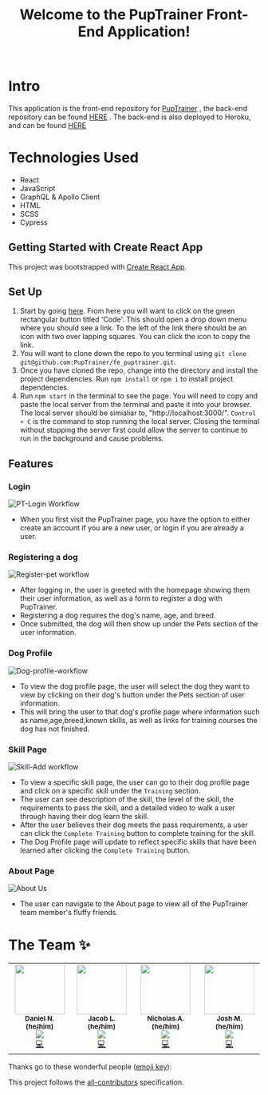 <div align="center">
<h1> Welcome to the PupTrainer Front-End Application! </h1>
</div>

<br>


# Intro
This application is the front-end repository for [PupTrainer](https://pup-trainer.herokuapp.com) , the back-end repository can be found [HERE](https://github.com/PupTrainer/be_puptrainer) .  The back-end is also deployed to Heroku, and can be found [HERE](https://pup-trainer-api.herokuapp.com)

# Technologies Used
- React
- JavaScript
- GraphQL & Apollo Client
- HTML
- SCSS
- Cypress

## Getting Started with Create React App

This project was bootstrapped with [Create React App](https://github.com/facebook/create-react-app).

## Set Up

 1. Start by going [here](https://github.com/PupTrainer/fe_puptrainer). From here you will want to click on the green rectangular button titled 'Code'. This should open a drop down menu where you should see a link. To the left of the link there should be an icon with two over lapping squares. You can click the icon to copy the link.
 2. You will want to clone down the repo to you terminal using `git clone git@github.com:PupTrainer/fe_puptrainer.git`.
 3. Once you have cloned the repo, change into the directory and install the project dependencies. Run `npm install` or `npm i` to install project dependencies.
 4. Run `npm start` in the terminal to see the page. You will need to copy and paste the local server from the terminal and paste it into your browser. The local server should be simialiar to, "http://localhost:3000/". `Control + C` is the command to stop running the local server. Closing the terminal without stopping the server first could allow the server to continue to run in the background and cause problems.

 ## Features
 
 
 ### Login
 
 ![PT-Login Workflow](https://user-images.githubusercontent.com/96563007/180271248-df769288-0b50-4894-9744-e1245a71cf01.gif)
 
 - When you first visit the PupTrainer page, you have the option to either create an account if you are a new user, or login if you are already a user.
 
 ### Registering a dog
 
 ![Register-pet workflow](https://user-images.githubusercontent.com/96563007/180271586-e2e175b2-adac-4c77-be65-1c2ecf30aea7.gif)
 
 - After logging in, the user is greeted with the homepage showing them their user information, as well as a form to register a dog with PupTrainer.
 - Registering a dog requires the dog's name, age, and breed.
 - Once submitted, the dog will then show up under the Pets section of the user information.

 ### Dog Profile
 
 ![Dog-profile-workflow](https://user-images.githubusercontent.com/96563007/180272127-96716928-9f30-42f5-8f17-3302f6a4c687.gif)
 
 - To view the dog profile page, the user will select the dog they want to view by clicking on their dog's button under the Pets section of user information.
 - This will bring the user to that dog's profile page where information such as name,age,breed,known skills, as well as links for training courses the dog has not finished.
 
 ### Skill Page
 
 ![Skill-Add workflow](https://user-images.githubusercontent.com/96563007/180272732-35d07b8b-388f-40e8-8bea-72d3f5d4e058.gif)
 
 - To view a specific skill page, the user can go to their dog profile page and click on a specific skill under the `Training` section.
 - The user can see description of the skill, the level of the skill, the requirements to pass the skill, and a detailed video to walk a user through having their dog learn the skill.
 - After the user believes their dog meets the pass requirements, a user can click the `Complete Training` button to complete training for the skill.
 - The Dog Profile page will update to reflect specific skills that have been learned after clicking the `Complete Training` button.
 
 ### About Page
 
 ![About Us](https://user-images.githubusercontent.com/96563007/180274333-bed19288-e011-4eea-a2f6-7f5eae3bc633.gif)
 
 - The user can navigate to the About page to view all of the PupTrainer team member's fluffy friends.
  
# **The Team ✨**

<table>
<tr>
   <td align="center"><a href="https://github.com/DanielN88"><img src="https://avatars.githubusercontent.com/u/92230099?v=4" width="100px;" alt=""/><br /><sub><b>Daniel N. (he/him)</b></sub></a><br /><a href="https://www.linkedin.com/in/daniel-r-neer/" title ="Linked In"><img src="https://img.shields.io/badge/LinkedIn-0077B5?style=for-the-badge&logo=linkedin&logoColor=white" /></a><br /><a href="https://github.com/PupTrainer/fe_puptrainer/commits?author=DanielN88" title="Code">💻</a></td>
   
  <td align="center"><a href="https://github.com/Jlavarine"><img src="https://avatars.githubusercontent.com/u/96446170?v=4" width="100px;" alt=""/><br /><sub><b>Jacob L. (he/him)</b></sub></a><br /><a href="https://www.linkedin.com/in/jacoblavarine/" title ="Linked In"><img src="https://img.shields.io/badge/LinkedIn-0077B5?style=for-the-badge&logo=linkedin&logoColor=white" /></a><br /><a href="https://github.com/PupTrainer/fe_puptrainer/commits?author=Jlavarine" title="Code">💻</a></td>
  
  <td align="center"><a href="https://github.com/aominhlong"><img src="https://avatars.githubusercontent.com/u/89413678?v=4" width="100px;" alt=""/><br /><sub><b>Nicholas A. (he/him)</b></sub></a><br /><a href="https://www.linkedin.com/in/nicholas-ao/" title ="Linked In"><img src="https://img.shields.io/badge/LinkedIn-0077B5?style=for-the-badge&logo=linkedin&logoColor=white" /></a><br /><a href="https://github.com/PupTrainer/fe_puptrainer/commits?author=aominhlong" title="Code">💻</a></td>
  
  <td align="center"><a href="https://github.com/JoshMallery"><img src="https://avatars.githubusercontent.com/u/96563007?v=4" width="100px;" alt=""/><br /><sub><b>Josh M. (he/him)</b></sub></a><br /><a href="https://www.linkedin.com/in/joshmallery/" title ="Linked In"><img src="https://img.shields.io/badge/LinkedIn-0077B5?style=for-the-badge&logo=linkedin&logoColor=white" /></a><br /><a href="https://github.com/PupTrainer/fe_puptrainer/commits?author=JoshMallery" title="Code">💻</a></td>

</tr>
</table>

Thanks go to these wonderful people ([emoji key](https://allcontributors.org/docs/en/emoji-key)):

<!-- ALL-CONTRIBUTORS-LIST:START - Do not remove or modify this section -->
<!-- prettier-ignore-start -->
<!-- markdownlint-disable -->
<table>

 

<!-- markdownlint-restore -->
<!-- prettier-ignore-end -->

<!-- ALL-CONTRIBUTORS-LIST:END -->

This project follows the [all-contributors](https://github.com/all-contributors/all-contributors) specification.
<!--
 

 
 
 
 
